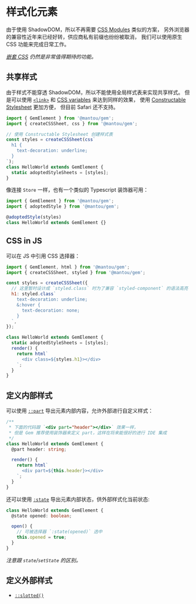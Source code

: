 # 样式化元素

由于使用 ShadowDOM，所以不再需要 [CSS Modules](https://css-tricks.com/css-modules-part-3-react/) 类似的方案，
另外浏览器的兼容性近年来已经好转，供应商私有前缀也纷纷被取消，
我们可以使用原生 CSS 功能来完成日常工作。

_[嵌套 CSS](https://drafts.csswg.org/css-nesting-1/) 仍然是非常值得期待的功能。_

## 共享样式

由于样式不能穿透 ShadowDOM，所以不能使用全局样式表来实现共享样式。
但是可以使用 [`<link>`](https://developer.mozilla.org/en-US/docs/Web/HTML/Element/link) 和
[CSS variables](https://developer.mozilla.org/en-US/docs/Web/CSS/--*) 来达到同样的效果，
使用 [Constructable Stylesheet](https://wicg.github.io/construct-stylesheets/) 更加方便，
但目前 Safari 还不支持。

```js
import { GemElement } from '@mantou/gem';
import { createCSSSheet, css } from '@mantou/gem';

// 使用 Constructable Stylesheet 创建样式表
const styles = createCSSSheet(css`
  h1 {
    text-decoration: underline;
  }
`);
class HelloWorld extends GemElement {
  static adoptedStyleSheets = [styles];
}
```

像连接 `Store` 一样，也有一个类似的 Typescript 装饰器可用：

```ts
import { GemElement } from '@mantou/gem';
import { adoptedStyle } from '@mantou/gem';

@adoptedStyle(styles)
class HelloWorld extends GemElement {}
```

## CSS in JS

可以在 JS 中引用 CSS 选择器：

```js
import { GemElement, html } from '@mantou/gem';
import { createCSSSheet, styled } from '@mantou/gem';

const styles = createCSSSheet({
  // 这里暂时设计成 `styled.class` 时为了兼容 `styled-component` 的语法高亮
  h1: styled.class`
    text-decoration: underline;
    &:hover {
      text-decoration: none;
    }
  `,
});

class HelloWorld extends GemElement {
  static adoptedStyleSheets = [styles];
  render() {
    return html`
      <div class=${styles.h1}></div>
    `;
  }
}
```

## 定义内部样式

可以使用 [`::part`](https://drafts.csswg.org/css-shadow-parts-1/#part) 导出元素内部内容，允许外部进行自定义样式：

```ts
/**
 * 下面的代码跟 `<div part="header"></div>` 效果一样，
 * 但是 Gem 推荐使用装饰器来定义 part，这样在将来能很好的进行 IDE 集成
 */
class HelloWorld extends GemElement {
  @part header: string;

  render() {
    return html`
      <div part=${this.header}></div>
    `;
  }
}
```

还可以使用 [`:state`](https://github.com/w3c/webcomponents/blob/gh-pages/proposals/custom-states-and-state-pseudo-class.md) 导出元素内部状态，供外部样式化当前状态:

```ts
class HelloWorld extends GemElement {
  @state opened: boolean;

  open() {
    // 可被选择器 `:state(opened)` 选中
    this.opened = true;
  }
}
```

_注意跟 `state`/`setState` 的区别。_

## 定义外部样式

- [`::slotted()`](https://developer.mozilla.org/en-US/docs/Web/CSS/::slotted)
